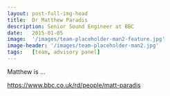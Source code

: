 ```yaml
---
layout: post-full-img-head
title:  Dr Matthew Paradis
description: Senior Sound Engineer at BBC
date:   2015-01-05
image:  '/images/team-placeholder-man2-feature.jpg'
image-header: '/images/team-placeholder-man2.jpg'
tags:   [team, advisory panel]
---
```

Matthew is ...

https://www.bbc.co.uk/rd/people/matt-paradis
